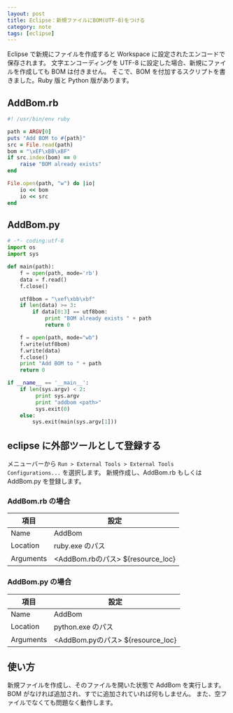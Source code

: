 ```yaml
---
layout: post
title: Eclipse：新規ファイルにBOM(UTF-8)をつける
category: note
tags: [eclipse]
---
```


Eclipse で新規にファイルを作成すると Workspace に設定されたエンコードで保存されます。
文字エンコーディングを UTF-8 に設定した場合、新規にファイルを作成しても BOM は付きません。
そこで、BOM を付加するスクリプトを書きました。Ruby 版と Python 版があります。

## AddBom.rb

```ruby
#! /usr/bin/env ruby

path = ARGV[0]
puts "Add BOM to #{path}"
src = File.read(path)
bom = "\xEF\xBB\xBF"
if src.index(bom) == 0
	raise "BOM already exists"
end

File.open(path, "w") do |io|
	io << bom
	io << src
end
```

## AddBom.py

```python
# -*- coding:utf-8
import os
import sys

def main(path):
    f = open(path, mode='rb')
    data = f.read()
    f.close()

    utf8bom = "\xef\xbb\xbf"
    if len(data) >= 3:
        if data[0:3] == utf8bom:
            print "BOM already exists " + path
            return 0

    f = open(path, mode="wb")
    f.write(utf8bom)
    f.write(data)
    f.close()
    print "Add BOM to " + path
    return 0

if __name__ == '__main__':
    if len(sys.argv) < 2:
         print sys.argv
         print "addbom <path>"
         sys.exit(0)
    else:
        sys.exit(main(sys.argv[1]))
```

## eclipse に外部ツールとして登録する

メニューバーから `Run > External Tools > External Tools Configurations...` を選択します。
新規作成し、AddBom.rb もしくは AddBom.py を登録します。

### AddBom.rb の場合

 項目 | 設定
---|---
Name | AddBom
Location | ruby.exe のパス
Arguments | \<AddBom.rbのパス\> ${resource_loc}

### AddBom.py の場合

 項目 | 設定
---|---
Name | AddBom
Location | python.exe のパス
Arguments | \<AddBom.pyのパス\> ${resource_loc}

## 使い方

新規ファイルを作成し、そのファイルを開いた状態で AddBom を実行します。
BOM がなければ追加され、すでに追加されていれば何もしません。
また、空ファイルでなくても問題なく動作します。
